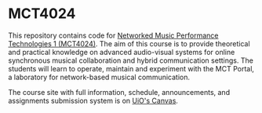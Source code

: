 # MCT4024

This repository contains code for [Networked Music Performance Technologies 1 (MCT4024)](https://www.uio.no/studier/emner/hf/imv/MCT4024/index.html). The aim of this course is to provide theoretical and practical knowledge on advanced audio-visual systems for online synchronous musical collaboration and hybrid communication settings. The students will learn to operate, maintain and experiment with the MCT Portal, a laboratory for network-based musical communication.

The course site with full information, schedule, announcements, and assignments submission system is on [UiO's Canvas](https://uio.instructure.com/courses/46908). 
